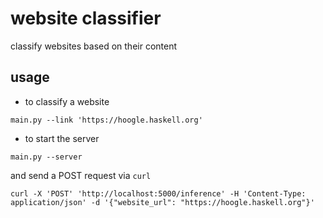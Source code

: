 # website classifier

classify websites based on their content

## usage

 * to classify a website
```
main.py --link 'https://hoogle.haskell.org'
```

 * to start the server
```
main.py --server
```
and send a POST request via `curl`
```
curl -X 'POST' 'http://localhost:5000/inference' -H 'Content-Type: application/json' -d '{"website_url": "https://hoogle.haskell.org"}'
```

